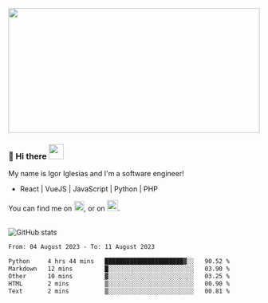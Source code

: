 <img src="https://c.tenor.com/KjVxfRrrncUAAAAd/matrix.gif" width="100%" height="250px">

### 🔭 Hi there <img src="https://raw.githubusercontent.com/MartinHeinz/MartinHeinz/master/wave.gif" width="30px">


My name is Igor Iglesias and I'm a software engineer!
<br>

<ul>
  <li> React | VueJS | JavaScript | Python | PHP </li>
</ul>
You can find me on <a href="https://twitter.com/IgorIglesias5"><img src="https://i.imgur.com/JLLlB5S.png" width="20px"></a>, or on <a href="https://www.linkedin.com/in/igor-iglesias-62478428/"><img src="https://i.imgur.com/PXyIkWx.png" width="22px"></a>.

<br>
<br>

![GitHub stats](https://github-readme-stats.vercel.app/api?username=igoiglesias&show_icons=true&count_private=true&theme=chartreuse-dark&hide_title=true)

<!--START_SECTION:waka-->

```txt
From: 04 August 2023 - To: 11 August 2023

Python     4 hrs 44 mins   ██████████████████████▓░░   90.52 %
Markdown   12 mins         █░░░░░░░░░░░░░░░░░░░░░░░░   03.90 %
Other      10 mins         ▓░░░░░░░░░░░░░░░░░░░░░░░░   03.25 %
HTML       2 mins          ▒░░░░░░░░░░░░░░░░░░░░░░░░   00.90 %
Text       2 mins          ▒░░░░░░░░░░░░░░░░░░░░░░░░   00.81 %
```

<!--END_SECTION:waka-->
